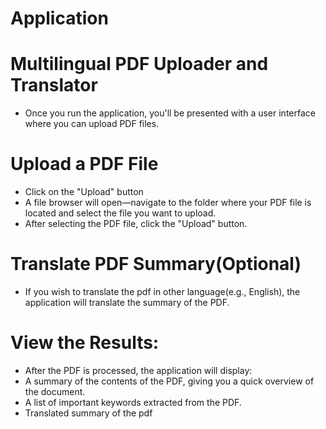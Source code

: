 # Application
# Multilingual PDF Uploader and Translator
- Once you run the application, you'll be presented with a user interface where you can upload PDF files.

# Upload a PDF File
- Click on the "Upload" button
- A file browser will open—navigate to the folder where your PDF file is located and select the file you want to upload.
- After selecting the PDF file, click the "Upload" button.

# Translate PDF Summary(Optional)
- If you wish to translate the pdf in other language(e.g., English), the application will translate the summary of the PDF.

# View the Results:
- After the PDF is processed, the application will display:
-   A summary of the contents of the PDF, giving you a quick overview of the document.
-   A list of important keywords extracted from the PDF.
-   Translated summary of the pdf
